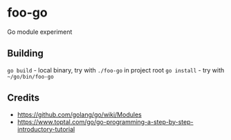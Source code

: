 # foo-go

Go module experiment

## Building

`go build` - local binary, try with `./foo-go` in project root
`go install` - try with `~/go/bin/foo-go`

## Credits

* https://github.com/golang/go/wiki/Modules
* https://www.toptal.com/go/go-programming-a-step-by-step-introductory-tutorial
